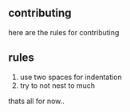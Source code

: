 ## contributing
here are the rules for contributing

## rules
1. use two spaces for indentation
2. try to not nest to much

thats all for now..

